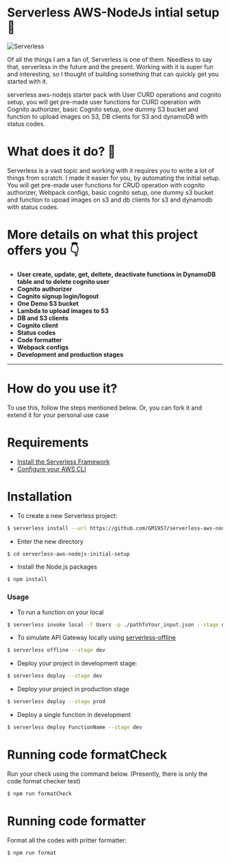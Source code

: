 # Serverless AWS-NodeJs intial setup :hammer:


![Serverless](https://twilio-cms-prod.s3.amazonaws.com/images/serverless-framework-logo.width-808.png)

Of all the things I am a fan of, Serverless is one of them. Needless to say that, serverless in the future and the present. Working with it is super fun and interesting, so I thought of building something that can quickly get you started with it.


serverless aws-nodejs starter pack with User CURD operations and cognito setup, you will get pre-made user functions for CURD operation with Cognito authorizer, basic Cognito setup, one dummy S3 bucket and function to upload images on S3, DB clients for S3 and dynamoDB with status codes.
 
# What does it do? 🤔

Serverless is a vast topic and working with it requires you to write a lot of things from scratch. I made it easier for you, by automating the initial setup. 
You will get pre-made user functions for CRUD operation with cognito authorizer, Webpack configs, basic cognito setup, one dummy s3 bucket and function to upoad images on s3 and db clients for s3 and dynamodb with status codes.




# More details on what this project offers you 👇 
- **User create, update, get, deltete, deactivate functions in DynamoDB table and to delete cognito user**
- **Cognito authorizer**
- **Cognito signup login/logout**
- **One Demo S3 bucket**
- **Lambda to upload images to S3**
- **DB and S3 clients**
- **Cognito client**
- **Status codes**
- **Code formatter**
- **Webpack configs**
- **Development and production stages**
---

# How do you use it?
To use this, follow the steps mentioned below.
Or, you can fork it and extend it for your personal use case


# Requirements

- [Install the Serverless Framework](https://serverless.com/framework/docs/providers/aws/guide/installation/)
- [Configure your AWS CLI](https://serverless.com/framework/docs/providers/aws/guide/credentials/)

# Installation

- To create a new Serverless project:

``` bash
$ serverless install --url https://github.com/GM1957/serverless-aws-nodejs-initial-setup
```

- Enter the new directory

``` bash
$ cd serverless-aws-nodejs-initial-setup
```

- Install the Node.js packages

``` bash
$ npm install
```

### Usage

- To run a function on your local

``` bash
$ serverless invoke local -f Users -p ./pathToYour_input.json --stage dev
```

- To simulate API Gateway locally using [serverless-offline](https://github.com/dherault/serverless-offline)

``` bash
$ serverless offline --stage dev
```

- Deploy your project in development stage:

``` bash
$ serverless deploy --stage dev
```
- Deploy your project in production stage

``` bash
$ serverless deploy --stage prod
```

- Deploy a single function in development

``` bash
$ serverless deploy FunctionName --stage dev
```

# Running code formatCheck

Run your check using the command below. (Presently, there is only the code format checker test)

``` bash
$ npm run formatCheck
```
# Running code formatter

Format all the codes with pritter formatter:

``` bash
$ npm run format
```
